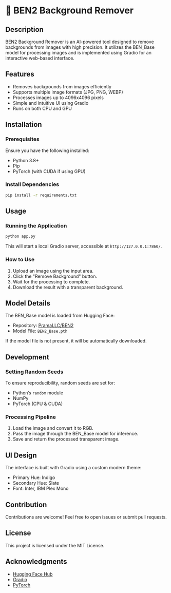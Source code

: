 # 🎨 BEN2 Background Remover

## Description
BEN2 Background Remover is an AI-powered tool designed to remove backgrounds from images with high precision. It utilizes the BEN_Base model for processing images and is implemented using Gradio for an interactive web-based interface.

## Features
- Removes backgrounds from images efficiently
- Supports multiple image formats (JPG, PNG, WEBP)
- Processes images up to 4096x4096 pixels
- Simple and intuitive UI using Gradio
- Runs on both CPU and GPU

## Installation
### Prerequisites
Ensure you have the following installed:
- Python 3.8+
- Pip
- PyTorch (with CUDA if using GPU)

### Install Dependencies
```bash
pip install -r requirements.txt
```
## Usage
### Running the Application
```bash
python app.py
```
This will start a local Gradio server, accessible at `http://127.0.0.1:7860/`.

### How to Use
1. Upload an image using the input area.
2. Click the "Remove Background" button.
3. Wait for the processing to complete.
4. Download the result with a transparent background.

## Model Details
The BEN_Base model is loaded from Hugging Face:
- Repository: [PramaLLC/BEN2](https://huggingface.co/PramaLLC/BEN2)
- Model File: `BEN2_Base.pth`

If the model file is not present, it will be automatically downloaded.

## Development
### Setting Random Seeds
To ensure reproducibility, random seeds are set for:
- Python’s `random` module
- NumPy
- PyTorch (CPU & CUDA)

### Processing Pipeline
1. Load the image and convert it to RGB.
2. Pass the image through the BEN_Base model for inference.
3. Save and return the processed transparent image.

## UI Design
The interface is built with Gradio using a custom modern theme:
- Primary Hue: Indigo
- Secondary Hue: Slate
- Font: Inter, IBM Plex Mono

## Contribution
Contributions are welcome! Feel free to open issues or submit pull requests.

## License
This project is licensed under the MIT License.

## Acknowledgments
- [Hugging Face Hub](https://huggingface.co/)
- [Gradio](https://gradio.app/)
- [PyTorch](https://pytorch.org/)

